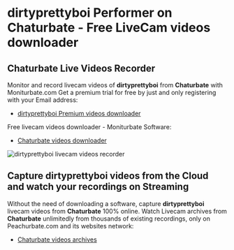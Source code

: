 # dirtyprettyboi Performer on Chaturbate - Free LiveCam videos downloader

## Chaturbate Live Videos Recorder

Monitor and record livecam videos of **dirtyprettyboi** from **Chaturbate** with Moniturbate.com
Get a premium trial for free by just and only registering with your Email address:
* [dirtyprettyboi Premium videos downloader](https://moniturbate.com/request-demo-licence-key.html)

Free livecam videos downloader - Moniturbate Software:
* [Chaturbate videos downloader](https://moniturbate.com/moniturbate-download-software.html)

![dirtyprettyboi livecam videos recorder](https://peachurnet.com/templates/moniturbate-software.png)


## Capture dirtyprettyboi videos from the Cloud and watch your recordings on Streaming

Without the need of downloading a software, capture **dirtyprettyboi** livecam videos from **Chaturbate** 100% online.
Watch Livecam archives from **Chaturbate** unlimitedly from thousands of existing recordings, only on Peachurbate.com and its websites network:
* [Chaturbate videos archives](https://peachurnet.com/)